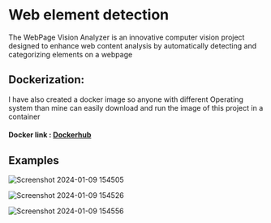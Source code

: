 # Web element detection
The WebPage Vision Analyzer is an innovative computer vision project designed to enhance web content analysis by automatically detecting and categorizing elements on a webpage


## Dockerization:
I have also created a docker image so anyone with different Operating system than mine can easily download and run the image of this project in a container 
#### Docker link : [Dockerhub](https://hub.docker.com/r/pritushdocker/web-ele-detect1)



## Examples

![Screenshot 2024-01-09 154505](https://github.com/Pritush09/Web-Elements-Detection/assets/89287734/4ee38254-e277-4fe1-ad06-876aa72e7914)

![Screenshot 2024-01-09 154526](https://github.com/Pritush09/Web-Elements-Detection/assets/89287734/4aae4ad7-283d-4504-a79e-343831e49e7b)

![Screenshot 2024-01-09 154556](https://github.com/Pritush09/Web-Elements-Detection/assets/89287734/5cd244e0-e35a-4fb3-a130-128c47b42753)


